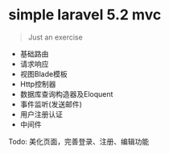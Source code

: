# simple laravel 5.2 mvc 
> Just an exercise 

- 基础路由
- 请求响应
- 视图Blade模板
- Http控制器
- 数据库查询构造器及Eloquent
- 事件监听(发送邮件)
- 用户注册认证
- 中间件

Todo: 美化页面，完善登录、注册、编辑功能